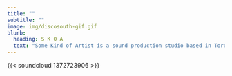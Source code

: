 ```yaml
---
title: ""
subtitle: ""
image: img/discosouth-gif.gif
blurb:
  heading: S K O A
  text: "Some Kind of Artist is a sound production studio based in Toronto. "
---
```

{{< soundcloud 1372723906 >}}
